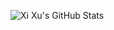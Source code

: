 ![Xi Xu's GitHub Stats](https://github-readme-stats.vercel.app/api?username=xixu-me&count_private=true&show_icons=true&theme=dark)
